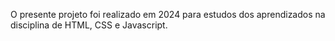O presente projeto foi realizado em 2024 para estudos dos aprendizados na disciplina de HTML, CSS e Javascript.
